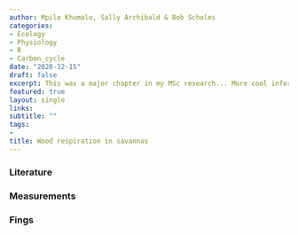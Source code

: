 ```yaml
---
author: Mpilo Khumalo, Sally Archibald & Bob Scholes
categories:
- Ecology
- Physiology
- R
- Carbon_cycle
date: "2020-12-15"
draft: false
excerpt: This was a major chapter in my MSc research... More cool information coming.
featured: true
layout: single
links:
subtitle: ""
tags:
- 
title: Wood respiration in savannas
---
```


### Literature


### Measurements


### Fings


